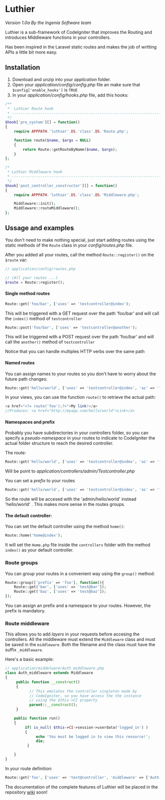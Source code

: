 # Luthier

*Version 1.0a*
*By the Ingenia Software team*

Luthier is a sub-framework of CodeIgniter that improves the Routing and introduces Middleware functions in your controllers.

Has been inspired in the Laravel static routes and makes the job of writting APIs a little bit more easy.

## Installation

1. Download and unzip into your *application* folder.
2. Open your *application/config/config.php* file an make sure that ```$config['enable_hooks']``` is ```TRUE```
3. In your *application/config/hooks.php* file, add this hooks:

```php
/**
 *  Luthier Route hook
 * ---------------------------------------------------------------------------------------
 */
$hook['pre_system'][] = function()
{
    require APPPATH.'luthier'.DS.'class'.DS.'Route.php';

    function route($name, $args = NULL)
    {
        return Route::getRouteByName($name, $args);
    }
};

/*
 * Luthier Middleware hook
 * ---------------------------------------------------------------------------------------
 */
$hook['post_controller_constructor'][] = function()
{
    require APPPATH.'luthier'.DS.'class'.DS.'Middleware.php';

    Middleware::init();
    Middleware::routeMiddleware();
};
```

## Ussage and examples

You don't need to make nothing special, just start adding routes using the static methods of the ```Route``` class in your *config/routes.php* file.

After you added all your routes, call the method ```Route::register()``` on the ```$route``` var:

```php
// application/config/routes.php

// (All your routes ...)
$route = Route::register();
```

#### Single method routes

```php
Route::get('foo/bar', ['uses' => 'testcontroller@index');
```

This will be triggered with a GET request over the path 'foo/bar' and will call the ```index()``` method of ```testcontroller```

```php
Route::post('foo/bar', ['uses' => 'testcontroller@another');
```

This will be triggered with a POST request over the path 'foo/bar' and will call the ```another()``` method of ```testcontroller```

Notice that you can handle multiples HTTP verbs over the same path

#### Named routes

You can assign names to your routes so you don't have to worry about the future path changes:

 ```php
Route::get('hello/world', ['uses' => 'testcontroller@index', 'as' => 'foo');
```

In your views, you can use the function ```route()``` to retrieve the actual path:

```php
<a href="<?= route('foo');?>">My link!</a>
//Produces: <a href="http://myapp.com/hello/world">Link</a>
```

#### Namespaces and prefix

Probably you have subdirectories in your controllers folder, so you can specify a *pseudo-namespace* in your routes to indicate to CodeIgniter the actual folder structure to reach the desired controller.

The route:

 ```php
Route::get('hello/world', ['uses' => 'testcontroller@index', 'as' => 'foo', 'namespace' => 'admin');
```
Will be point to *application/controllers/admin/Testcontroller.php*

You can set a *prefix* to your routes

 ```php
Route::get('hello/world', ['uses' => 'testcontroller@index', 'as' => 'foo', 'prefix' => 'admin');
```

So the route will be accesed with the 'admin/hello/world' instead 'hello/world' . This makes more sense in the routes groups.

#### The default controller:

You can set the default controller using the method ```home()```:

```php
Route::home('home@index');
```

It will set the ```Home.php``` file inside the ```controllers``` folder with the method ```index()``` as your default controller.

### Route groups

You can group your routes in a convenient way using the ```group()``` method:

```php
Route::group(['prefix' => 'foo'], function(){
    Route::get('bar', ['uses' => 'test@bar']);
    Route::get('baz', ['uses' => 'test@baz']);
});
```

You can assign an prefix and a namespace to your routes. However, the prefix is mandatory.

### Route middleware

This allows you to add *layers* in your requests before accesing the controllers. All the middleware must extend the ```Middleware``` class and must be saved in the ```middleware```. Both the filename and the class must have the suffix ```_middleware```.

Here's a basic example:

```php
// application/middelware/Auth_middleware.php
class Auth_middleware extends Middleware
{
     public function __construct()
     {
           // This emulates the controller singleton made by
           // CodeIgniter, so you have access the the instance
           // using the $this->CI property
           parent::__construct();
     }

    public function run()
    {
         if( is_null( $this->CI->session->userdata('logged_in') )
         {
              echo 'You must be logged in to view this resource!';
              die;
          }

    }
}
```

In your route definition:
```php
Route::get('foo', ['uses' => 'test@controller', 'middleware' => ['Auth']]);
```

The documentation of the complete features of Luthier will be placed in the repository [wiki](https://github.com/ingeniasoftware/luthier/wiki) soon!


